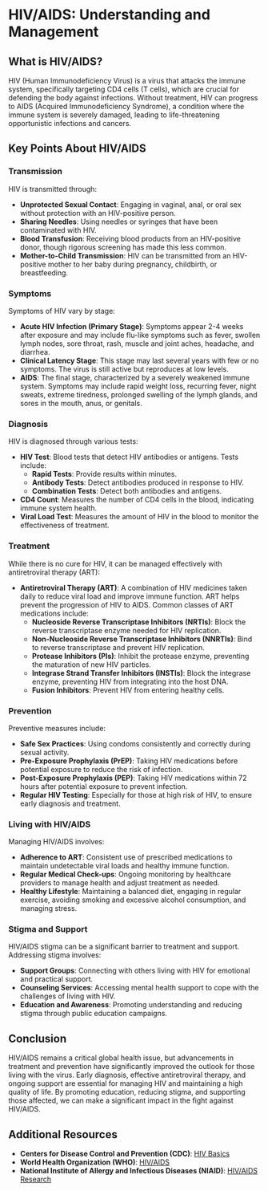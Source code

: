 # HIV/AIDS: Understanding and Management

## What is HIV/AIDS?
HIV (Human Immunodeficiency Virus) is a virus that attacks the immune system, specifically targeting CD4 cells (T cells), which are crucial for defending the body against infections. Without treatment, HIV can progress to AIDS (Acquired Immunodeficiency Syndrome), a condition where the immune system is severely damaged, leading to life-threatening opportunistic infections and cancers.

## Key Points About HIV/AIDS

### Transmission
HIV is transmitted through:
- **Unprotected Sexual Contact**: Engaging in vaginal, anal, or oral sex without protection with an HIV-positive person.
- **Sharing Needles**: Using needles or syringes that have been contaminated with HIV.
- **Blood Transfusion**: Receiving blood products from an HIV-positive donor, though rigorous screening has made this less common.
- **Mother-to-Child Transmission**: HIV can be transmitted from an HIV-positive mother to her baby during pregnancy, childbirth, or breastfeeding.

### Symptoms
Symptoms of HIV vary by stage:
- **Acute HIV Infection (Primary Stage)**: Symptoms appear 2-4 weeks after exposure and may include flu-like symptoms such as fever, swollen lymph nodes, sore throat, rash, muscle and joint aches, headache, and diarrhea.
- **Clinical Latency Stage**: This stage may last several years with few or no symptoms. The virus is still active but reproduces at low levels.
- **AIDS**: The final stage, characterized by a severely weakened immune system. Symptoms may include rapid weight loss, recurring fever, night sweats, extreme tiredness, prolonged swelling of the lymph glands, and sores in the mouth, anus, or genitals.

### Diagnosis
HIV is diagnosed through various tests:
- **HIV Test**: Blood tests that detect HIV antibodies or antigens. Tests include:
  - **Rapid Tests**: Provide results within minutes.
  - **Antibody Tests**: Detect antibodies produced in response to HIV.
  - **Combination Tests**: Detect both antibodies and antigens.
- **CD4 Count**: Measures the number of CD4 cells in the blood, indicating immune system health.
- **Viral Load Test**: Measures the amount of HIV in the blood to monitor the effectiveness of treatment.

### Treatment
While there is no cure for HIV, it can be managed effectively with antiretroviral therapy (ART):
- **Antiretroviral Therapy (ART)**: A combination of HIV medicines taken daily to reduce viral load and improve immune function. ART helps prevent the progression of HIV to AIDS. Common classes of ART medications include:
  - **Nucleoside Reverse Transcriptase Inhibitors (NRTIs)**: Block the reverse transcriptase enzyme needed for HIV replication.
  - **Non-Nucleoside Reverse Transcriptase Inhibitors (NNRTIs)**: Bind to reverse transcriptase and prevent HIV replication.
  - **Protease Inhibitors (PIs)**: Inhibit the protease enzyme, preventing the maturation of new HIV particles.
  - **Integrase Strand Transfer Inhibitors (INSTIs)**: Block the integrase enzyme, preventing HIV from integrating into the host DNA.
  - **Fusion Inhibitors**: Prevent HIV from entering healthy cells.

### Prevention
Preventive measures include:
- **Safe Sex Practices**: Using condoms consistently and correctly during sexual activity.
- **Pre-Exposure Prophylaxis (PrEP)**: Taking HIV medications before potential exposure to reduce the risk of infection.
- **Post-Exposure Prophylaxis (PEP)**: Taking HIV medications within 72 hours after potential exposure to prevent infection.
- **Regular HIV Testing**: Especially for those at high risk of HIV, to ensure early diagnosis and treatment.

### Living with HIV/AIDS
Managing HIV/AIDS involves:
- **Adherence to ART**: Consistent use of prescribed medications to maintain undetectable viral loads and healthy immune function.
- **Regular Medical Check-ups**: Ongoing monitoring by healthcare providers to manage health and adjust treatment as needed.
- **Healthy Lifestyle**: Maintaining a balanced diet, engaging in regular exercise, avoiding smoking and excessive alcohol consumption, and managing stress.

### Stigma and Support
HIV/AIDS stigma can be a significant barrier to treatment and support. Addressing stigma involves:
- **Support Groups**: Connecting with others living with HIV for emotional and practical support.
- **Counseling Services**: Accessing mental health support to cope with the challenges of living with HIV.
- **Education and Awareness**: Promoting understanding and reducing stigma through public education campaigns.

## Conclusion
HIV/AIDS remains a critical global health issue, but advancements in treatment and prevention have significantly improved the outlook for those living with the virus. Early diagnosis, effective antiretroviral therapy, and ongoing support are essential for managing HIV and maintaining a high quality of life. By promoting education, reducing stigma, and supporting those affected, we can make a significant impact in the fight against HIV/AIDS.

## Additional Resources
- **Centers for Disease Control and Prevention (CDC)**: [HIV Basics](https://www.cdc.gov/hiv/basics/index.html)
- **World Health Organization (WHO)**: [HIV/AIDS](https://www.who.int/health-topics/hiv-aids#tab=tab_1)
- **National Institute of Allergy and Infectious Diseases (NIAID)**: [HIV/AIDS Research](https://www.niaid.nih.gov/diseases-conditions/hiv-aids)
